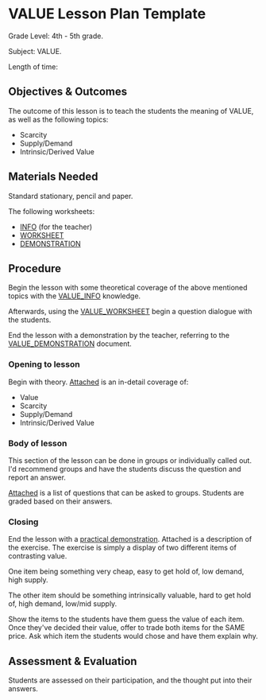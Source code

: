 # VALUE Lesson Plan Template

Grade Level: 4th - 5th grade.

Subject: VALUE.

Length of time:

## Objectives & Outcomes

The outcome of this lesson is to teach the students the meaning of VALUE, as well as the following topics:

* Scarcity
* Supply/Demand
* Intrinsic/Derived Value

## Materials Needed

Standard stationary, pencil and paper.

The following worksheets:

* [INFO](../value/value_info.md) \(for the teacher\)
* [WORKSHEET](../value/value_worksheet.md)
* [DEMONSTRATION](../value/value_demonstration.md)

## Procedure

Begin the lesson with some theoretical coverage of the above mentioned topics with the [VALUE\_INFO](https://github.com/BushidoLab/BushidoLab_Curriculum_2019/tree/7b07930a27f3e54abe0ffb7371bcb2cbeab9df63/LESSON%20PLANS/VALUE_INFO.md) knowledge.

Afterwards, using the [VALUE\_WORKSHEET](https://github.com/BushidoLab/BushidoLab_Curriculum_2019/tree/7b07930a27f3e54abe0ffb7371bcb2cbeab9df63/LESSON%20PLANS/VALUE_WORKSHEET.md) begin a question dialogue with the students.

End the lesson with a demonstration by the teacher, referring to the [VALUE\_DEMONSTRATION](https://github.com/BushidoLab/BushidoLab_Curriculum_2019/tree/7b07930a27f3e54abe0ffb7371bcb2cbeab9df63/LESSON%20PLANS/VALUE_DEMONSTRATION.md) document.

### Opening to lesson

Begin with theory. [Attached](https://github.com/BushidoLab/BushidoLab_Curriculum_2019/tree/7b07930a27f3e54abe0ffb7371bcb2cbeab9df63/LESSON%20PLANS/VALUE_WORKSHEET.md) is an in-detail coverage of:

* Value
* Scarcity
* Supply/Demand
* Intrinsic/Derived Value

### Body of lesson

This section of the lesson can be done in groups or individually called out. I'd recommend groups and have the students discuss the question and report an answer.

[Attached](https://github.com/BushidoLab/BushidoLab_Curriculum_2019/tree/7b07930a27f3e54abe0ffb7371bcb2cbeab9df63/LESSON%20PLANS/VALUE_WORKSHEET.md) is a list of questions that can be asked to groups. Students are graded based on their answers.

### Closing

End the lesson with a [practical demonstration](https://github.com/BushidoLab/BushidoLab_Curriculum_2019/tree/7b07930a27f3e54abe0ffb7371bcb2cbeab9df63/LESSON%20PLANS/VALUE_DEMONSTRATION.md). Attached is a description of the exercise. The exercise is simply a display of two different items of contrasting value.

One item being something very cheap, easy to get hold of, low demand, high supply.

The other item should be something intrinsically valuable, hard to get hold of, high demand, low/mid supply.

Show the items to the students have them guess the value of each item. Once they've decided their value, offer to trade both items for the SAME price. Ask which item the students would chose and have them explain why.

## Assessment & Evaluation

Students are assessed on their participation, and the thought put into their answers.

